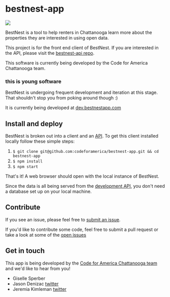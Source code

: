 # bestnest-app

[![](https://circleci.com/gh/codeforamerica/bestnest-app.png?circle-token=71c7cb799c65ddf8c4b5b6582e24a21b5bfe9b28)](https://circleci.com/gh/codeforamerica/bestnest-app/)

BestNest is a tool to help renters in Chattanooga learn more about the properties they are interested in using open data.

This project is for the front end client of BestNest. If you are interested in the API, please visit the [bestnest-api repo](https://github.com/codeforamerica/bestnest-api).

This software is currently being developed by the Code for America Chattanooga team.

### this is young software

BestNest is undergoing frequent development and iteration at this stage. That shouldn't stop you from poking around though :)

It is currently being developed at [dev.bestnestapp.com]()


## Install and deploy

BestNest is broken out into a client and an [API](https://github.com/codeforamerica/bestnest-api). To get this client installed locally follow these simple steps:

1. `$ git clone git@github.com:codeforamerica/bestnest-app.git && cd bestnest-app`
2. `$ npm install`
3. `$ npm start`

That's it! A web browser should open with the local instance of BestNest.

Since the data is all being served from the [development API](http://dev.api.bestnestapp.com/), you don't need a database set up on your local machine.

## Contribute

If you see an issue, please feel free to [submit an issue](https://github.com/codeforamerica/bestnest-app/issues/new).

If you'd like to contribute some code, feel free to submit a pull request or take a look at some of the [open issues](https://github.com/codeforamerica/bestnest-app/issues)

## Get in touch

This app is being developed by the [Code for America Chattanooga team](http://www.chitchatt.org) and we'd like to hear from you!

* Giselle Sperber
* Jason Denizac [twitter](http://www.twitter.com/_jden)
* Jeremia Kimleman [twitter](http://www.twitter.com/jeremiak)